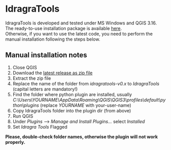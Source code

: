 # IdragraTools

IdragraTools is developed and tested under MS Windows and QGIS 3.16.
The ready-to-use installation package is available [here](https://github.com/rita-tools/releases/tree/main/IdragraTools_releases).  
Otherwise, if you want to use the latest code, you need to perform the manual installation following the steps below. 

## Manual installation notes

1. Close QGIS
2. Download the [latest release as zip file](https://github.com/rita-tools/IdragraTools/archive/refs/heads/main.zip)
3. Extract the zip file
4. Replace the name of the folder from *idragratools-v0.x* to *IdragraTools* (capital letters are mandatory!)
6. Find the folder where python plugin are installed, usually *C:\Users\YOURNAME\AppData\Roaming\QGIS\QGIS3\profiles\default\python\plugins* (replace *YOURNAME* with your-user-name)
7. Copy IdragraTools folder into the plugin dir (from above)
8. Run QGIS
9. Under *Plugins* --> *Manage and Install Plugins...* select *Installed*
10. Set *Idragra Tools* Flagged

**Please, double-check folder names, otherwise the plugin will not work properly.**

